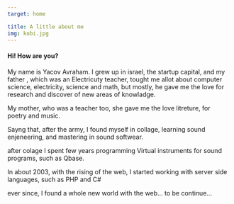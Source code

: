 ```yaml
---
target: home

title: A little about me
img: kobi.jpg
---
```

#### Hi! How are you?

My name is Yacov Avraham.
I grew up in israel, the startup capital, and my father , 
which was an Electricuty teacher, tought me allot about computer science, electricity, science and math, 
but mostly, he gave me the love for research and discover of new areas of knowladge.

My mother, who was a teacher too, she gave me the love litreture, for poetry and music.

Sayng that, after the army, I found myself in collage, learning sound enjeneering, and mastering in sound softwear.

after colage I spent few years programming Virtual instruments for sound programs, such as Qbase.

In about 2003, with the rising of the web, I started working with server side languages, such as PHP and C#

ever since, I found a whole new world with the web... to be continue...